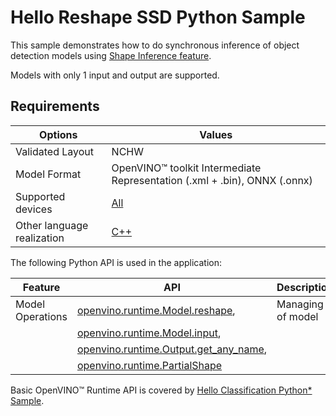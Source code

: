 # Hello Reshape SSD Python Sample

This sample demonstrates how to do synchronous inference of object detection models using [Shape Inference feature](https://docs.openvino.ai/2025/openvino-workflow/running-inference/changing-input-shape.html).

Models with only 1 input and output are supported.

## Requirements

| Options                     | Values                                                                                                   |
| ----------------------------| ---------------------------------------------------------------------------------------------------------|
| Validated Layout            | NCHW                                                                                                     |
| Model Format                | OpenVINO™ toolkit Intermediate Representation (.xml + .bin), ONNX (.onnx)                                |
| Supported devices           | [All](https://docs.openvino.ai/2025/about-openvino/compatibility-and-support/supported-devices.html)      |
| Other language realization  | [C++](https://docs.openvino.ai/2025/get-started/learn-openvino/openvino-samples/hello-reshape-ssd.html)                            |

The following Python API is used in the application:

| Feature          | API                                                                                                                                                                        | Description          |
| -----------------| ---------------------------------------------------------------------------------------------------------------------------------------------------------------------------|----------------------|
| Model Operations | [openvino.runtime.Model.reshape](https://docs.openvino.ai/2025/api/ie_python_api/_autosummary/openvino.runtime.Model.html#openvino.runtime.Model.reshape),               | Managing of model    |
|                  | [openvino.runtime.Model.input](https://docs.openvino.ai/2025/api/ie_python_api/_autosummary/openvino.runtime.Model.html#openvino.runtime.Model.input),                   |                      |
|                  | [openvino.runtime.Output.get_any_name](https://docs.openvino.ai/2025/api/ie_python_api/_autosummary/openvino.runtime.Output.html#openvino.runtime.Output.get_any_name),  |                      |
|                  | [openvino.runtime.PartialShape](https://docs.openvino.ai/2025/api/ie_python_api/_autosummary/openvino.runtime.PartialShape.html)                                         |                      |

Basic OpenVINO™ Runtime API is covered by [Hello Classification Python* Sample](https://docs.openvino.ai/2025/get-started/learn-openvino/openvino-samples/hello-classification.html).
